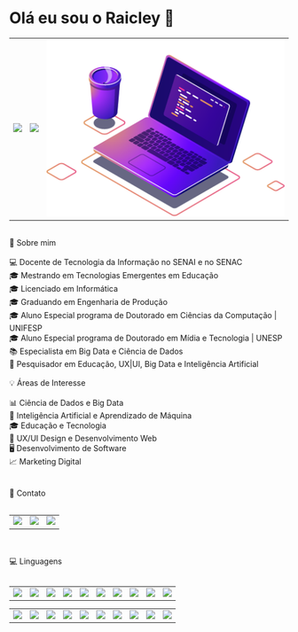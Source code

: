 # Olá eu sou o Raicley 👋

<table>
  <td>
    <img src="https://github-readme-stats.vercel.app/api?username=raicleycs&theme=dark&show_icons=true">
    
  </td>
  <td>
  <img src="https://github-readme-stats.vercel.app/api/top-langs/?username=raicleycs&langs_count=10&theme=dark">
  </td>
  <td>
    <img src="https://github.com/raicleycs/raicleycs/blob/main/img/computer-illustration.png">
  </td>
</table>
<br>

<div>
🚀 Sobre mim <br><br>
💻 Docente de Tecnologia da Informação no SENAI e no SENAC<br>
🎓 Mestrando em Tecnologias Emergentes em Educação<br>
🎓 Licenciado em Informática<br>
🎓 Graduando em Engenharia de Produção<br>
🎓 Aluno Especial programa de Doutorado em Ciências da Computação | UNIFESP<br>
🎓 Aluno Especial programa de Doutorado em Mídia e Tecnologia | UNESP<br>
📚 Especialista em Big Data e Ciência de Dados<br>
🔬 Pesquisador em Educação, UX|UI, Big Data e Inteligência Artificial<br>
</div>
<br>
<div>
💡 Áreas de Interesse<br><br>
📊 Ciência de Dados e Big Data<br>
🤖 Inteligência Artificial e Aprendizado de Máquina<br>
🎓 Educação e Tecnologia<br>
🎨 UX/UI Design e Desenvolvimento Web<br>
🖥️ Desenvolvimento de Software<br>
📈 Marketing Digital<br>
</div>
<div>
  <br><br>
 📱 Contato
  <br><br>
  <table>
    <td>
      <a href="https://www.linkedin.com/in/raicleysampaio/"><img src="https://img.shields.io/badge/LinkedIn-0077B5?style=for-the-badge&logo=linkedin&logoColor=white"></a>
    </td>
    <td> 
     <a href="https://github.com/raicleycs/"><img src="https://img.shields.io/badge/GitHub-100000?style=for-the-badge&logo=github&logoColor=white"></a>
    </td>
    <td>
      <a href="https://www.instagram.com/raicley_sampaio/"><img src="https://img.shields.io/badge/Instagram-E4405F?style=for-the-badge&logo=instagram&logoColor=white">
    </td>
  </table>
        <br><br>
    💻 Linguagens<br><br>
      <table>
        <td>
          <img src="https://img.shields.io/badge/C%23-239120?style=for-the-badge&logo=c-sharp&logoColor=white">
        </td>
        <td>
          <img src="https://img.shields.io/badge/Python-3776AB?style=for-the-badge&logo=python&logoColor=white">
        </td>
        <td>
          <img src="https://img.shields.io/badge/HTML-239120?style=for-the-badge&logo=html5&logoColor=white">
        </td>
        <td>
          <img src="https://img.shields.io/badge/CSS-239120?&style=for-the-badge&logo=css3&logoColor=white">
        </td>
        <td>
          <img src="https://img.shields.io/badge/.NET-5C2D91?style=for-the-badge&logo=.net&logoColor=white">
        </td>
        <td>
          <img src="https://img.shields.io/badge/JavaScript-F7DF1E?style=for-the-badge&logo=javascript&logoColor=black">
        </td>
        <td>
          <img src="https://img.shields.io/badge/Node.js-43853D?style=for-the-badge&logo=node.js&logoColor=white">
        </td>
        <td>
          <img src="https://img.shields.io/badge/Sass-CC6699?style=for-the-badge&logo=sass&logoColor=white">
        </td>
        <td>
          <img src="https://img.shields.io/badge/C%2B%2B-00599C?style=for-the-badge&logo=c%2B%2B&logoColor=white">
        </td>
        <td>
          <img src="https://img.shields.io/badge/React-20232A?style=for-the-badge&logo=react&logoColor=61DAFB">
        </td>
      </table>
        <table>
          <td>
            <img src="https://img.shields.io/badge/React_Native-20232A?style=for-the-badge&logo=react&logoColor=61DAFB">
          </td>
          <td>            
            <img src="https://img.shields.io/badge/Vue.js-35495E?style=for-the-badge&logo=vue.js&logoColor=4FC08D">
           </td>
          <td>
            <img src="https://img.shields.io/badge/Angular-DD0031?style=for-the-badge&logo=angular&logoColor=white">
          </td>
          <td>
            <img src="https://img.shields.io/badge/Bootstrap-563D7C?style=for-the-badge&logo=bootstrap&logoColor=white">
          </td>
          <td>
            <img src="https://img.shields.io/badge/Laravel-FF2D20?style=for-the-badge&logo=laravel&logoColor=white">
          </td>
          <td>
            <img src="https://img.shields.io/badge/Flutter-02569B?style=for-the-badge&logo=flutter&logoColor=white">
          </td>
          <td>
            <img src="https://img.shields.io/badge/MongoDB-4EA94B?style=for-the-badge&logo=mongodb&logoColor=white">
          </td>
          <td>
            <img src="https://img.shields.io/badge/Firebase-F29D0C?style=for-the-badge&logo=firebase&logoColor=white">
          </td>
          <td>
            <img src="https://img.shields.io/badge/Microsoft_Azure-0089D6?style=for-the-badge&logo=microsoft-azure&logoColor=white">
          </td>
          <td>
            <img src="https://img.shields.io/badge/Microsoft-666666?style=for-the-badge&logo=microsoft&logoColor=white">            
          </td>
        </table>
</div>

